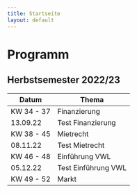 ```yaml
---
title: Startseite
layout: default
---
```


# Programm

## Herbstsemester 2022/23

| Datum | Thema |
|--- |--- |
| KW 34 - 37 | Finanzierung |
| 13.09.22 | Test Finanzierung |
| KW 38 - 45 | Mietrecht |
| 08.11.22 | Test Mietrecht |
| KW 46 - 48 | Einführung VWL |
| 05.12.22 | Test Einführung VWL |
| KW 49 - 52 | Markt |
